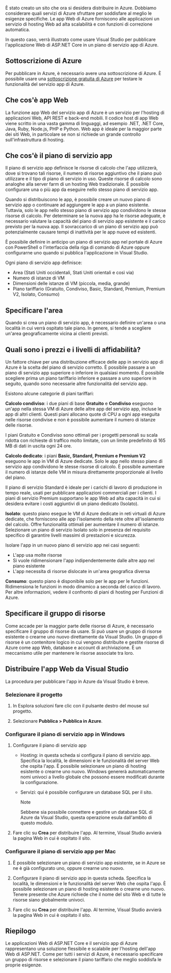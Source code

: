 È stato creato un sito che ora si desidera distribuire in Azure. Dobbiamo considerare quali servizi di Azure sfruttare per soddisfare al meglio le esigenze specifiche. Le app Web di Azure forniscono alle applicazioni un servizio di hosting Web ad alta scalabilità e con funzioni di correzione automatica.

In questo caso, verrà illustrato come usare Visual Studio per pubblicare l'applicazione Web di ASP.NET Core in un piano di servizio app di Azure.

## <a name="azure-subscription"></a>Sottoscrizione di Azure

Per pubblicare in Azure, è necessario avere una sottoscrizione di Azure. È possibile usare una [sottoscrizione gratuita di Azure](https://azure.microsoft.com/free/) per testare le funzionalità del servizio app di Azure.

## <a name="what-is-web-apps"></a>Che cos'è app Web

La funzione app Web del servizio app di Azure è un servizio per l'hosting di applicazioni Web, API REST e back-end mobili. Il codice host di app Web viene scritto in una vasta gamma di linguaggi, ad esempio .NET, .NET Core, Java, Ruby, Node.js, PHP e Python. Web app è ideale per la maggior parte dei siti Web, in particolare se non si richiede un grande controllo sull'infrastruttura di hosting.

## <a name="what-is-the-app-service-plan"></a>Che cos'è il piano di servizio app

Il piano di servizio app definisce le risorse di calcolo che l'app utilizzerà, dove si trovano tali risorse, il numero di risorse aggiuntivo che il piano può utilizzare e il tipo di piano di servizio in uso. Queste risorse di calcolo sono analoghe alla server farm di un hosting Web tradizionale. È possibile configurare una o più app da eseguire nello stesso piano di servizio app.

Quando si distribuiscono le app, è possibile creare un nuovo piano di servizio app o continuare ad aggiungere le app a un piano esistente.  Tuttavia, solo le app nello stesso piano di servizio app condividono le stesse risorse di calcolo. Per determinare se la nuova app ha le risorse adeguate, è necessario valutare la capacità del piano di servizio app esistente e il carico previsto per la nuova app. Il sovraccarico di un piano di servizio app può potenzialmente causare tempi di inattività per le app nuove ed esistenti.

È possibile definire in anticipo un piano di servizio app nel portale di Azure con PowerShell o l'interfaccia della riga di comando di Azure oppure configurarne uno quando si pubblica l'applicazione in Visual Studio.

Ogni piano di servizio app definisce:

- Area (Stati Uniti occidentali, Stati Uniti orientali e così via)
- Numero di istanze di VM
- Dimensioni delle istanze di VM (piccola, media, grande)
- Piano tariffario (Gratuito, Condiviso, Basic, Standard, Premium, Premium V2, Isolato, Consumo)

## <a name="specify-the-region"></a>Specificare l'area

Quando si crea un piano di servizio app, è necessario definire un'area o una località in cui verrà ospitato tale piano. In genere, si tende a scegliere un'area geograficamente vicina ai clienti previsti.

## <a name="what-are-the-pricing-and-reliability-levels"></a>Quali sono i prezzi e i livelli di affidabilità?

Un fattore chiave per una distribuzione efficace delle app in servizio app di Azure è la scelta del piano di servizio corretto. È possibile passare a un piano di servizio app superiore o inferiore in qualsiasi momento. È possibile scegliere prima un piano tariffario inferiore e passare a uno superiore in seguito, quando sono necessarie altre funzionalità del servizio app.

Esistono alcune categorie di piani tariffari:

**Calcolo condiviso**: i due piani di base **Gratuito** e **Condiviso** eseguono un'app nella stessa VM di Azure delle altre app del servizio app, incluse le app di altri clienti. Questi piani allocano quote di CPU a ogni app eseguita nelle risorse condivise e non è possibile aumentare il numero di istanze delle risorse.

I piani Gratuito e Condiviso sono ottimali per i progetti personali su scala ridotta con richieste di traffico molto limitate, con un limite predefinito di 165 MB di dati in uscita ogni 24 ore.

**Calcolo dedicato**: i piani **Basic, Standard, Premium e Premium V2** eseguono le app in VM di Azure dedicate. Solo le app nello stesso piano di servizio app condividono le stesse risorse di calcolo. È possibile aumentare il numero di istanze delle VM in misura direttamente proporzionale al livello del piano.

Il piano di servizio Standard è ideale per i carichi di lavoro di produzione in tempo reale, usati per pubblicare applicazioni commerciali per i clienti.
I piani di servizio Premium supportano le app Web ad alta capacità in cui si desidera evitare i costi aggiuntivi di un piano dedicato (Isolato).

**Isolato**: questo piano esegue le VM di Azure dedicate in reti virtuali di Azure dedicate, che forniscono alle app l'isolamento della rete oltre all'isolamento del calcolo. Offre funzionalità ottimali per aumentare il numero di istanze. Selezionare un piano di servizio Isolato solo in presenza del requisito specifico di garantire livelli massimi di prestazioni e sicurezza.

Isolare l'app in un nuovo piano di servizio app nei casi seguenti:

- L'app usa molte risorse
- Si vuole ridimensionare l'app indipendentemente dalle altre app nel piano esistente
- L'app necessita di risorse dislocate in un'area geografica diversa

**Consumo**: questo piano è disponibile solo per le app per le funzioni. Ridimensiona le funzioni in modo dinamico a seconda del carico di lavoro. Per altre informazioni, vedere il confronto di piani di hosting per Funzioni di Azure.

## <a name="specify-the-resource-group"></a>Specificare il gruppo di risorse

Come accade per la maggior parte delle risorse di Azure, è necessario specificare il gruppo di risorse da usare. Si può usare un gruppo di risorse esistente o crearne uno nuovo direttamente da Visual Studio. Un gruppo di risorse è un contenitore logico in cui vengono distribuite e gestite risorse di Azure come app Web, database e account di archiviazione. È un meccanismo utile per mantenere le risorse associate tra loro.

## <a name="deploy-your-web-app-from-visual-studio"></a>Distribuire l'app Web da Visual Studio

La procedura per pubblicare l'app in Azure da Visual Studio è breve.

### <a name="select-the-project"></a>Selezionare il progetto

1. In Esplora soluzioni fare clic con il pulsante destro del mouse sul progetto.

1. Selezionare **Pubblica > Pubblica in Azure**.

### <a name="configure-the-app-service-plan-in-windows"></a>Configurare il piano di servizio app in Windows

1. Configurare il piano di servizio app

    - Hosting: in questa scheda si configura il piano di servizio app. Specifica la località, le dimensioni e le funzionalità del server Web che ospita l'app. È possibile selezionare un piano di hosting esistente o crearne uno nuovo. Windows genererà automaticamente nomi univoci a livello globale che possono essere modificati durante la configurazione.
    - Servizi: qui è possibile configurare un database SQL per il sito.

        > [!NOTE]
        > Sebbene sia possibile connettere e gestire un database SQL di Azure da Visual Studio, questa operazione esula dall'ambito di questo modulo.

1. Fare clic su **Crea** per distribuire l'app. Al termine, Visual Studio avvierà la pagina Web in cui è ospitato il sito.

### <a name="configure-the-app-service-plan-for-mac"></a>Configurare il piano di servizio app per Mac

1. È possibile selezionare un piano di servizio app esistente, se in Azure se ne è già configurato uno, oppure crearne uno nuovo.

1. Configurare il piano di servizio app in questa scheda. Specifica la località, le dimensioni e le funzionalità del server Web che ospita l'app. È possibile selezionare un piano di hosting esistente o crearne uno nuovo. Tenere presente che Azure richiede che il nome del sito Web e di tutte le risorse siano globalmente univoci.

1. Fare clic su **Crea** per distribuire l'app. Al termine, Visual Studio avvierà la pagina Web in cui è ospitato il sito.

## <a name="summary"></a>Riepilogo

Le applicazioni Web di ASP.NET Core e il servizio app di Azure rappresentano una soluzione flessibile e scalabile per l'hosting dell'app Web di ASP.NET. Come per tutti i servizi di Azure, è necessario specificare un gruppo di risorse e selezionare il piano tariffario che meglio soddisfa le proprie esigenze.
